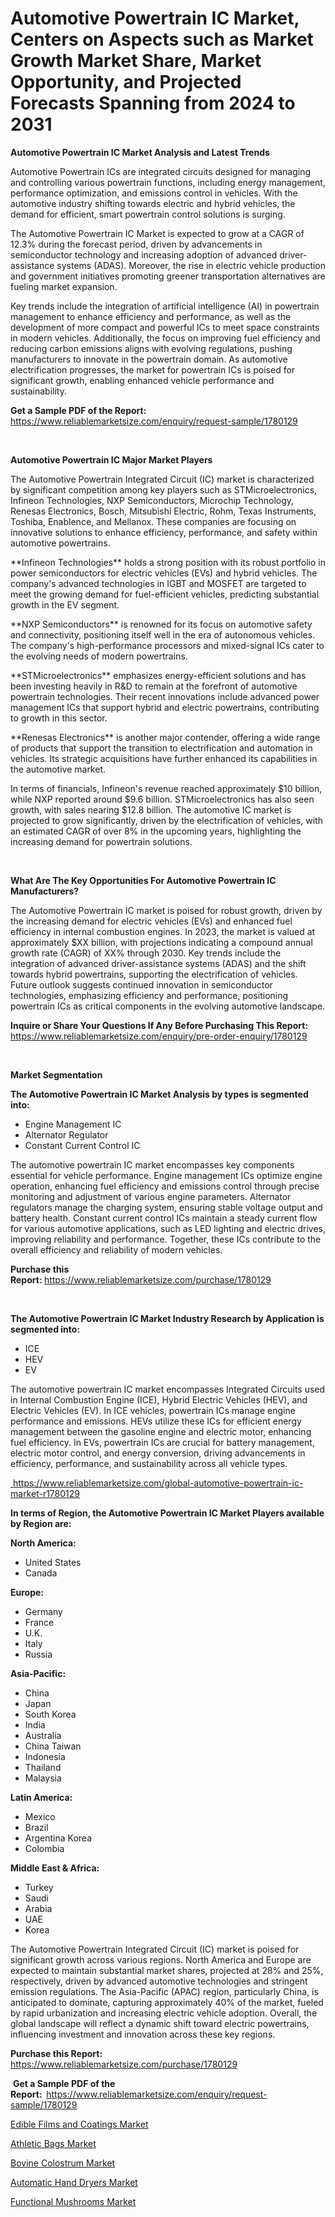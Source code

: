 <p><h1>Automotive Powertrain IC Market, Centers on Aspects such as Market Growth Market Share, Market Opportunity, and Projected Forecasts Spanning from 2024 to 2031</h1></p><p><strong>Automotive Powertrain IC Market Analysis and Latest Trends</strong></p>
<p><p>Automotive Powertrain ICs are integrated circuits designed for managing and controlling various powertrain functions, including energy management, performance optimization, and emissions control in vehicles. With the automotive industry shifting towards electric and hybrid vehicles, the demand for efficient, smart powertrain control solutions is surging. </p><p>The Automotive Powertrain IC Market is expected to grow at a CAGR of 12.3% during the forecast period, driven by advancements in semiconductor technology and increasing adoption of advanced driver-assistance systems (ADAS). Moreover, the rise in electric vehicle production and government initiatives promoting greener transportation alternatives are fueling market expansion. </p><p>Key trends include the integration of artificial intelligence (AI) in powertrain management to enhance efficiency and performance, as well as the development of more compact and powerful ICs to meet space constraints in modern vehicles. Additionally, the focus on improving fuel efficiency and reducing carbon emissions aligns with evolving regulations, pushing manufacturers to innovate in the powertrain domain. As automotive electrification progresses, the market for powertrain ICs is poised for significant growth, enabling enhanced vehicle performance and sustainability.</p></p>
<p><strong>Get a Sample PDF of the Report:&nbsp;</strong> <a href="https://www.reliablemarketsize.com/enquiry/request-sample/1780129?utm_campaign=1133&utm_medium=2&utm_source=Github&utm_content=ia&utm_term=19122024&utm_id=automotive-powertrain-ic">https://www.reliablemarketsize.com/enquiry/request-sample/1780129</a></p>
<p>&nbsp;</p>
<p><strong>Automotive Powertrain IC Major Market Players</strong></p>
<p><p>The Automotive Powertrain Integrated Circuit (IC) market is characterized by significant competition among key players such as STMicroelectronics, Infineon Technologies, NXP Semiconductors, Microchip Technology, Renesas Electronics, Bosch, Mitsubishi Electric, Rohm, Texas Instruments, Toshiba, Enablence, and Mellanox. These companies are focusing on innovative solutions to enhance efficiency, performance, and safety within automotive powertrains.</p><p>**Infineon Technologies** holds a strong position with its robust portfolio in power semiconductors for electric vehicles (EVs) and hybrid vehicles. The company's advanced technologies in IGBT and MOSFET are targeted to meet the growing demand for fuel-efficient vehicles, predicting substantial growth in the EV segment.</p><p>**NXP Semiconductors** is renowned for its focus on automotive safety and connectivity, positioning itself well in the era of autonomous vehicles. The company's high-performance processors and mixed-signal ICs cater to the evolving needs of modern powertrains.</p><p>**STMicroelectronics** emphasizes energy-efficient solutions and has been investing heavily in R&D to remain at the forefront of automotive powertrain technologies. Their recent innovations include advanced power management ICs that support hybrid and electric powertrains, contributing to growth in this sector.</p><p>**Renesas Electronics** is another major contender, offering a wide range of products that support the transition to electrification and automation in vehicles. Its strategic acquisitions have further enhanced its capabilities in the automotive market.</p><p>In terms of financials, Infineon's revenue reached approximately $10 billion, while NXP reported around $9.6 billion. STMicroelectronics has also seen growth, with sales nearing $12.8 billion. The automotive IC market is projected to grow significantly, driven by the electrification of vehicles, with an estimated CAGR of over 8% in the upcoming years, highlighting the increasing demand for powertrain solutions.</p></p>
<p>&nbsp;</p>
<p><strong>What Are The Key Opportunities For Automotive Powertrain IC Manufacturers?</strong></p>
<p><p>The Automotive Powertrain IC market is poised for robust growth, driven by the increasing demand for electric vehicles (EVs) and enhanced fuel efficiency in internal combustion engines. In 2023, the market is valued at approximately $XX billion, with projections indicating a compound annual growth rate (CAGR) of XX% through 2030. Key trends include the integration of advanced driver-assistance systems (ADAS) and the shift towards hybrid powertrains, supporting the electrification of vehicles. Future outlook suggests continued innovation in semiconductor technologies, emphasizing efficiency and performance, positioning powertrain ICs as critical components in the evolving automotive landscape.</p></p>
<p><strong>Inquire or Share Your Questions If Any Before Purchasing This Report:</strong> <a href="https://www.reliablemarketsize.com/enquiry/pre-order-enquiry/1780129?utm_campaign=1133&utm_medium=2&utm_source=Github&utm_content=ia&utm_term=19122024&utm_id=automotive-powertrain-ic">https://www.reliablemarketsize.com/enquiry/pre-order-enquiry/1780129</a></p>
<p>&nbsp;</p>
<p><strong>Market Segmentation</strong></p>
<p><strong>The Automotive Powertrain IC Market Analysis by types is segmented into:</strong></p>
<p><ul><li>Engine Management IC</li><li>Alternator Regulator</li><li>Constant Current Control IC</li></ul></p>
<p><p>The automotive powertrain IC market encompasses key components essential for vehicle performance. Engine management ICs optimize engine operation, enhancing fuel efficiency and emissions control through precise monitoring and adjustment of various engine parameters. Alternator regulators manage the charging system, ensuring stable voltage output and battery health. Constant current control ICs maintain a steady current flow for various automotive applications, such as LED lighting and electric drives, improving reliability and performance. Together, these ICs contribute to the overall efficiency and reliability of modern vehicles.</p></p>
<p><strong>Purchase this Report:&nbsp;</strong><a href="https://www.reliablemarketsize.com/purchase/1780129?utm_campaign=1133&utm_medium=2&utm_source=Github&utm_content=ia&utm_term=19122024&utm_id=automotive-powertrain-ic">https://www.reliablemarketsize.com/purchase/1780129</a></p>
<p>&nbsp;</p>
<p><strong>The Automotive Powertrain IC Market Industry Research by Application is segmented into:</strong></p>
<p><ul><li>ICE</li><li>HEV</li><li>EV</li></ul></p>
<p><p>The automotive powertrain IC market encompasses Integrated Circuits used in Internal Combustion Engine (ICE), Hybrid Electric Vehicles (HEV), and Electric Vehicles (EV). In ICE vehicles, powertrain ICs manage engine performance and emissions. HEVs utilize these ICs for efficient energy management between the gasoline engine and electric motor, enhancing fuel efficiency. In EVs, powertrain ICs are crucial for battery management, electric motor control, and energy conversion, driving advancements in efficiency, performance, and sustainability across all vehicle types.</p></p>
<p><a href="https://www.reliablemarketsize.com/global-automotive-powertrain-ic-market-r1780129?utm_campaign=1133&utm_medium=2&utm_source=Github&utm_content=ia&utm_term=19122024&utm_id=automotive-powertrain-ic">&nbsp;https://www.reliablemarketsize.com/global-automotive-powertrain-ic-market-r1780129</a></p>
<p><strong>In terms of Region, the Automotive Powertrain IC Market Players available by Region are:</strong></p>
<p>
    <p> <strong> North America: </strong>
        <ul>
            <li>United States</li>
            <li>Canada</li>
        </ul>
        </p> 
    <p> <strong> Europe: </strong>
        <ul>
            <li>Germany</li>
            <li>France</li>
            <li>U.K.</li>
            <li>Italy</li>
            <li>Russia</li>
        </ul>
        </p> 
    <p> <strong> Asia-Pacific: </strong>
        <ul>
            <li>China</li>
            <li>Japan</li>
            <li>South Korea</li>
            <li>India</li>
            <li>Australia</li>
            <li>China Taiwan</li>
            <li>Indonesia</li>
            <li>Thailand</li>
            <li>Malaysia</li>
        </ul>
        </p> 
    <p> <strong> Latin America: </strong>
        <ul>
            <li>Mexico</li>
            <li>Brazil</li>
            <li>Argentina Korea</li>
            <li>Colombia</li>
        </ul>
        </p> 
    <p> <strong> Middle East & Africa: </strong>
        <ul>
            <li>Turkey</li>
            <li>Saudi</li>
            <li>Arabia</li>
            <li>UAE</li>
            <li>Korea</li>
        </ul>
    </p>
    </p>
<p><p>The Automotive Powertrain Integrated Circuit (IC) market is poised for significant growth across various regions. North America and Europe are expected to maintain substantial market shares, projected at 28% and 25%, respectively, driven by advanced automotive technologies and stringent emission regulations. The Asia-Pacific (APAC) region, particularly China, is anticipated to dominate, capturing approximately 40% of the market, fueled by rapid urbanization and increasing electric vehicle adoption. Overall, the global landscape will reflect a dynamic shift toward electric powertrains, influencing investment and innovation across these key regions.</p></p>
<p><strong>Purchase this Report: </strong><a href="https://www.reliablemarketsize.com/purchase/1780129?utm_campaign=1133&utm_medium=2&utm_source=Github&utm_content=ia&utm_term=19122024&utm_id=automotive-powertrain-ic">https://www.reliablemarketsize.com/purchase/1780129</a></p>
<p>&nbsp;<strong>Get a Sample PDF of the Report:&nbsp;&nbsp;</strong><a href="https://www.reliablemarketsize.com/enquiry/request-sample/1780129?utm_campaign=1133&utm_medium=2&utm_source=Github&utm_content=ia&utm_term=19122024&utm_id=automotive-powertrain-ic">https://www.reliablemarketsize.com/enquiry/request-sample/1780129</a></p>
<p><strong></strong></p>
<p><p><a href="https://www.linkedin.com/pulse/international-edible-films-coatings-market-growing-extraordinary-pp9kc?utm_campaign=1133&utm_medium=2&utm_source=Github&utm_content=ia&utm_term=19122024&utm_id=automotive-powertrain-ic">Edible Films and Coatings Market</a></p><p><a href="https://www.linkedin.com/pulse/athletic-bags-market-research-report-business-insights-projected-fowse?utm_campaign=1133&utm_medium=2&utm_source=Github&utm_content=ia&utm_term=19122024&utm_id=automotive-powertrain-ic">Athletic Bags Market</a></p><p><a href="https://www.linkedin.com/pulse/global-bovine-colostrum-market-product-types-applications-glnxc?utm_campaign=1133&utm_medium=2&utm_source=Github&utm_content=ia&utm_term=19122024&utm_id=automotive-powertrain-ic">Bovine Colostrum Market</a></p><p><a href="https://www.linkedin.com/pulse/in-depth-automatic-hand-dryers-market-analysis-2024-2031-application-rptke?utm_campaign=1133&utm_medium=2&utm_source=Github&utm_content=ia&utm_term=19122024&utm_id=automotive-powertrain-ic">Automatic Hand Dryers Market</a></p><p><a href="https://www.linkedin.com/pulse/forecast-of104-cagr-study-functional-mushrooms-market-uetnc?utm_campaign=1133&utm_medium=2&utm_source=Github&utm_content=ia&utm_term=19122024&utm_id=automotive-powertrain-ic">Functional Mushrooms Market</a></p></p>